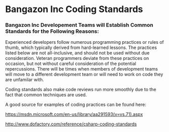 # Bangazon Inc Coding Standards

### Bangazon Inc Developement Teams will Establish Common Standards for the Following Reasons:
Experienced developers follow numerous programming practices or rules of thumb, which typically derived from hard-learned lessons.
The practices listed below are not all-inclusive, and should not be used without due consideration.
Veteran programmers deviate from these practices on occasion, but not without careful consideration of the potential
repercussions. There will be times when members of development teams will move to a different development team or will 
need to work on code they are unfamilar with. 

Coding standards also make code reviews run more smoothly due to the fact that common techniques are used. 

A good source for examples of coding practices can be found here:

https://msdn.microsoft.com/en-us/library/aa291593(v=vs.71).aspx

http://www.dofactory.com/reference/csharp-coding-standards


